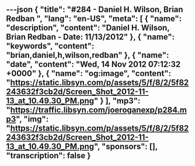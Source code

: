 ---json
{
  "title": "#284 - Daniel H. Wilson, Brian Redban ",
  "lang": "en-US",
  "meta": [
    {
      "name": "description",
      "content": "Daniel H. Wilson, Brian Redban - Date: 11/13/2012"
    },
    {
      "name": "keywords",
      "content": "brian,daniel,h,wilson,redban"
    },
    {
      "name": "date",
      "content": "Wed, 14 Nov 2012 07:12:32 +0000"
    },
    {
      "name": "og:image",
      "content": "https://static.libsyn.com/p/assets/5/f/8/2/5f82243632f3cb2d/Screen_Shot_2012-11-13_at_10.49.30_PM.png"
    }
  ],
  "mp3": "https://traffic.libsyn.com/joeroganexp/p284.mp3",
  "img": "https://static.libsyn.com/p/assets/5/f/8/2/5f82243632f3cb2d/Screen_Shot_2012-11-13_at_10.49.30_PM.png",
  "sponsors": [],
  "transcription": false
}
---
<episode-header />

<timemark seconds="0" />

<transcribe-call-to-action />

<episode-footer />